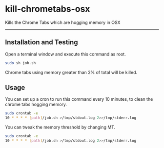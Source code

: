 # kill-chrometabs-osx
Kills the Chrome Tabs which are hogging memory in OSX

---

## Installation and Testing

Open a terminal window and execute this command as root. 

```bash
sudo sh job.sh
```
Chrome tabs using memory greater than 2% of total will be killed. 

## Usage

You can set up a cron to run this command every 10 minutes, to clean the chrome tabs hogging memory. 

```bash
sudo crontab -e
10 * * * * [path]/job.sh >/tmp/stdout.log 2>>/tmp/stderr.log
```

You can tweak the memory threshold  by changing MT.

```bash
sudo crontab -e
10 * * * * [path]/job.sh >/tmp/stdout.log 2>>/tmp/stderr.log
```
